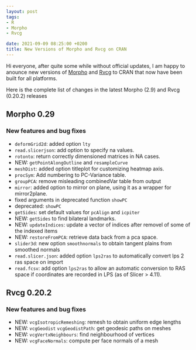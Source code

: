 ```yaml
---
layout: post
tags: 
- R 
- Morpho
- Rvcg

date: 2021-09-09 08:25:00 +0200
title: New Versions of Morpho and Rvcg on CRAN
---
```


Hi everyone, after quite some while without official updates, I am happy to anounce new versions of [Morpho](https://cran.r-project.org/package=Morpho) and [Rvcg](https://cran.r-project.org/package=Rvcg) to CRAN that now have been built for all platforms. 


Here is the complete list of changes in the latest Morpho (2.9) and Rvcg (0.20.2) releases


## Morpho 0.29

### New features and bug fixes


* `deformGrid2d`: added option `lty`
* `read.slicerjson`: add option to specify na values.
* `rotonto`: return correctly dimensioned matrices in NA cases.
* NEW: `getPointAlongOutline` and `resampleCurve`
* `meshDist`: added option titleplot for customizing heatmap axis.
* `procSym`: Add numbering to PC-Variance table.
* `groupPCA`: remove misleading combinedVar table from output
* `mirror`: added option to mirror on plane, using it as a wrapper for mirror2plane.
* fixed arguments in deprecated function `showPC`
* deprecated: `showPC`
* `getSides`: set default values for `pcAlign` and `icpiter`
* NEW: `getSides` to find bilateral landmarks.
* NEW: `updateIndices`: update a vector of indices after removel of some of the indexed items
* NEW: `restoreFromPCA`: retrieve data back from a pca space.
* `slider3d`: new option `smoothnormals` to obtain tangent plains from smoothed normals
* `read.slicer.json`: added option `lps2ras` to automatically convert lps 2 ras space on import
* `read.fcsv`: add option `lps2ras` to allow an automatic conversion to RAS space if coordinates are recorded in LPS (as of Slicer > 4.11).


## Rvcg 0.20.2

### New features and bug fixes


* NEW: `vcgIsotropicRemeshing`: remesh to obtain uniform edge lengths
* NEW: `vcgGeodist` `vcgGeodistPath`: get geodesic paths on meshes
* NEW: `vcgVertxNeighbours`: find neighbourhood of vertices
* NEW: `vcgFaceNormals`: compute per face normals of a mesh
